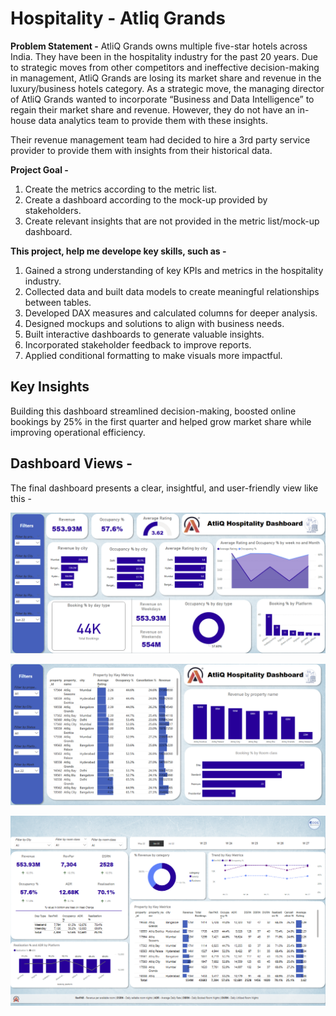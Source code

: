 # Hospitality - Atliq Grands

**Problem Statement -** AtliQ Grands owns multiple five-star hotels across India. They have been in the hospitality industry for the past 20 years. Due to strategic moves from other competitors and ineffective decision-making in management, AtliQ Grands are losing its market share and revenue in the luxury/business hotels category. As a strategic move, the managing director of AtliQ Grands wanted to incorporate “Business and Data Intelligence” to regain their market share and revenue. However, they do not have an in-house data analytics team to provide them with these insights.

Their revenue management team had decided to hire a 3rd party service provider to provide them with insights from their historical data.

**Project Goal -**
1. Create the metrics according to the metric list.
2. Create a dashboard according to the mock-up provided by stakeholders.
3. Create relevant insights that are not provided in the metric list/mock-up dashboard.

**This project, help me develope key skills, such as -**

1. Gained a strong understanding of key KPIs and metrics in the hospitality industry.
2. Collected data and built data models to create meaningful relationships between tables.
3. Developed DAX measures and calculated columns for deeper analysis.
4. Designed mockups and solutions to align with business needs.
5. Built interactive dashboards to generate valuable insights.
6. Incorporated stakeholder feedback to improve reports.
7. Applied conditional formatting to make visuals more impactful.

## Key Insights

Building this dashboard streamlined decision-making, boosted online bookings by 25% in the first quarter and helped grow market share while improving operational efficiency. 
## Dashboard Views -

The final dashboard presents a clear, insightful, and user-friendly view like this -

![image alt](https://github.com/Shriimant/PowerBI-Hotel-Revenue-Insights-/blob/c4e0ac4a22df7f3074bc7051098a54829e462f6b/Revenue%20Insights%20-%20Preview%201.png)

![image alt](https://github.com/Shriimant/PowerBI-Hotel-Revenue-Insights-/blob/3f88bc861f29c730c4a4ed5c0eb089ee6d1b0ed2/Revenue%20Insights%20-%20Preview%202.png)

![image alt](https://github.com/Shriimant/PowerBI-Hotel-Revenue-Insights-/blob/7c935cc8ce80a083cd0f8c1bb1d594d84029f507/Final%20View.png)


